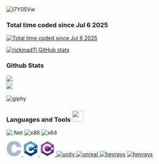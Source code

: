 ![I7Y05Vw](https://github.com/rickmad11/rickmad11/assets/118388835/29d91d24-a9b9-44cc-aee2-f49f8e16172e)

### Total time coded since Jul 6 2025
<a href="https://wakatime.com/@0781623f-44d5-4058-ba2b-c1890c8bc90e"><img src="https://wakatime.com/badge/user/0781623f-44d5-4058-ba2b-c1890c8bc90e.svg" alt="Total time coded since Jul 6 2025"/></a>

[![rickmad11 GitHub stats](https://github-readme-stats.vercel.app/api/wakatime?username=@0781623f-44d5-4058-ba2b-c1890c8bc90e&langs_count=8&theme=dark)](https://wakatime.com/@0781623f-44d5-4058-ba2b-c1890c8bc90e)

### Github Stats
![](https://github-readme-stats.vercel.app/api?username=rickmad11&theme=dark&hide_border=false&include_all_commits=false&count_private=true)<br/>
![](https://github-readme-stats.vercel.app/api/top-langs/?username=rickmad11&theme=dark&hide_border=false&include_all_commits=false&count_private=true&layout=compact)

![giphy](https://github.com/rickmad11/rickmad11/assets/118388835/6e9c5077-7b39-407a-bd2b-fcf4ed67c1ec) 


### Languages and Tools <img src="https://github.com/user-attachments/assets/0095f409-d651-4142-9f18-8e14a03991c6" height="30" width="30" /> 
![.Net](https://img.shields.io/badge/.NET-5C2D91?style=for-the-badge&logo=.net&logoColor=white) ![x86](https://img.shields.io/badge/Assembly%20x86-6d12b3?style=for-the-badge&logo=amd&logoColor=white) ![x64](https://img.shields.io/badge/Assembly%20x64-6d12b3?style=for-the-badge&logo=amd&logoColor=white)

<p align="left"> <a href="https://www.cprogramming.com/" target="_blank" rel="noreferrer"> <img src="https://raw.githubusercontent.com/devicons/devicon/master/icons/c/c-original.svg" alt="c" width="40" height="40"/> </a> <a href="https://cppreference.com/" target="_blank" rel="noreferrer"> <img src="https://raw.githubusercontent.com/devicons/devicon/master/icons/cplusplus/cplusplus-original.svg" alt="cplusplus" width="40" height="40"/> </a> <a href="https://learn.microsoft.com/en-us/dotnet/csharp/tour-of-csharp/" target="_blank" rel="noreferrer"> <img src="https://raw.githubusercontent.com/devicons/devicon/master/icons/csharp/csharp-original.svg" alt="csharp" width="40" height="40"/> </a> <a href="https://unity.com/" target="_blank" rel="noreferrer"> <img src="https://www.vectorlogo.zone/logos/unity3d/unity3d-icon.svg" alt="unity" width="40" height="40"/> </a> <a href="https://unrealengine.com/" target="_blank" rel="noreferrer"> <img src="https://raw.githubusercontent.com/kenangundogan/fontisto/036b7eca71aab1bef8e6a0518f7329f13ed62f6b/icons/svg/brand/unreal-engine.svg" alt="unreal" width="40" height="40"/>
<a href="https://hex-rays.com/ida-pro" target="_blank" rel="noreferrer"> <img src="https://github.com/user-attachments/assets/f30adbfa-4cb0-4556-896f-13190a25b7b1" alt="heyrays" width="40" height="40"/></a> 
<a href="https://x64dbg.com/" target="_blank" rel="noreferrer"> <img src="https://github.com/user-attachments/assets/02dd2069-9c57-41b0-8fab-c4f619e3f595" alt="heyrays" width="40" height="40"/></a> </p>

